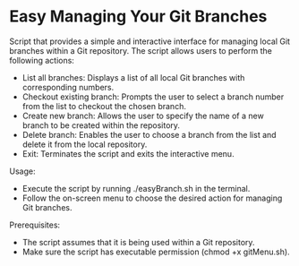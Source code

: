 # Easy Managing Your Git Branches

Script that provides a simple and interactive interface for managing local Git branches within a Git repository. 
The script allows users to perform the following actions:

- List all branches: Displays a list of all local Git branches with corresponding numbers.
- Checkout existing branch: Prompts the user to select a branch number from the list to checkout the chosen branch.
- Create new branch: Allows the user to specify the name of a new branch to be created within the repository.
- Delete branch: Enables the user to choose a branch from the list and delete it from the local repository.
- Exit: Terminates the script and exits the interactive menu.

Usage:

- Execute the script by running ./easyBranch.sh in the terminal.
- Follow the on-screen menu to choose the desired action for managing Git branches.

Prerequisites:

- The script assumes that it is being used within a Git repository.
- Make sure the script has executable permission (chmod +x gitMenu.sh).
